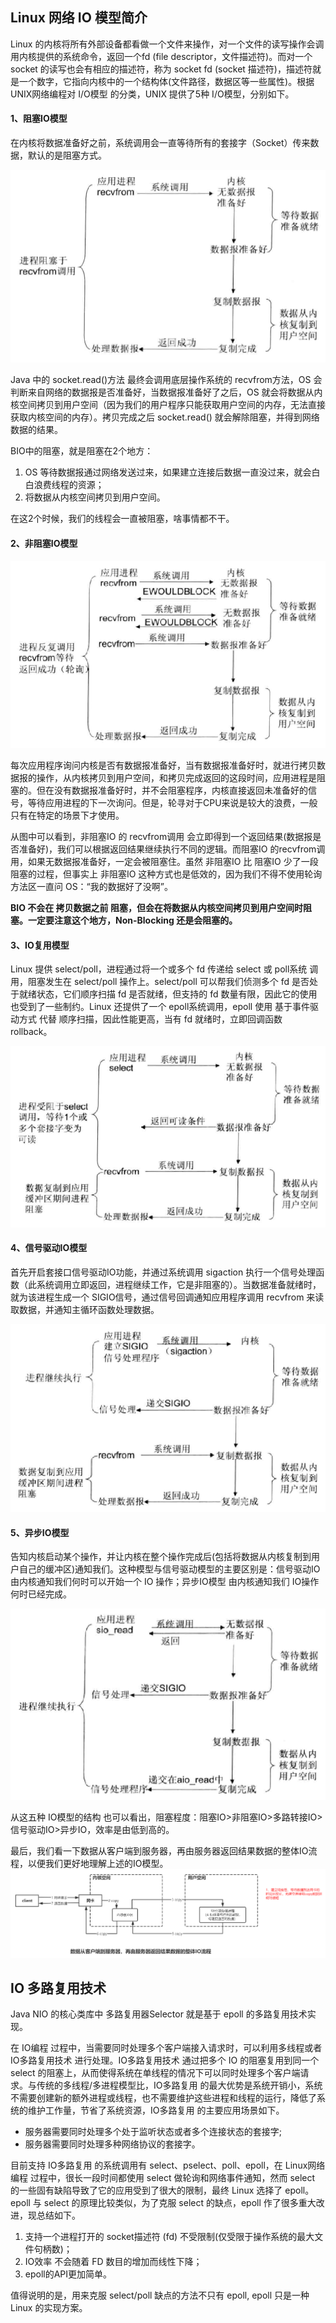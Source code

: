 ## Linux 网络 IO 模型简介
Linux 的内核将所有外部设备都看做一个文件来操作，对一个文件的读写操作会调用内核提供的系统命令，返回一个fd (file descriptor，文件描述符)。而对一个 socket 的读写也会有相应的描述符，称为 socket fd (socket 描述符)，描述符就是一个数字，它指向内核中的一个结构体(文件路径，数据区等一些属性)。根据UNIX网络编程对 I/O模型 的分类，UNIX 提供了5种 I/O模型，分别如下。

#### 1、阻塞IO模型
在内核将数据准备好之前，系统调用会一直等待所有的套接字（Socket）传来数据，默认的是阻塞方式。

![avatar](/images/Netty/阻塞IO模型.png)

Java 中的 socket.read()方法 最终会调用底层操作系统的 recvfrom方法，OS 会判断来自网络的数据报是否准备好，当数据报准备好了之后，OS 就会将数据从内核空间拷贝到用户空间（因为我们的用户程序只能获取用户空间的内存，无法直接获取内核空间的内存）。拷贝完成之后 socket.read() 就会解除阻塞，并得到网络数据的结果。

BIO中的阻塞，就是阻塞在2个地方：
1. OS 等待数据报通过网络发送过来，如果建立连接后数据一直没过来，就会白白浪费线程的资源；
2. 将数据从内核空间拷贝到用户空间。

在这2个时候，我们的线程会一直被阻塞，啥事情都不干。
#### 2、非阻塞IO模型

![avatar](/images/Netty/非阻塞IO模型.png)

每次应用程序询问内核是否有数据报准备好，当有数据报准备好时，就进行拷贝数据报的操作，从内核拷贝到用户空间，和拷贝完成返回的这段时间，应用进程是阻塞的。但在没有数据报准备好时，并不会阻塞程序，内核直接返回未准备好的信号，等待应用进程的下一次询问。但是，轮寻对于CPU来说是较大的浪费，一般只有在特定的场景下才使用。

从图中可以看到，非阻塞IO 的 recvfrom调用 会立即得到一个返回结果(数据报是否准备好)，我们可以根据返回结果继续执行不同的逻辑。而阻塞IO 的recvfrom调用，如果无数据报准备好，一定会被阻塞住。虽然 非阻塞IO 比 阻塞IO 少了一段阻塞的过程，但事实上 非阻塞IO 这种方式也是低效的，因为我们不得不使用轮询方法区一直问 OS：“我的数据好了没啊”。

**BIO 不会在 拷贝数据之前 阻塞，但会在将数据从内核空间拷贝到用户空间时阻塞。一定要注意这个地方，Non-Blocking 还是会阻塞的。**
#### 3、IO复用模型
Linux 提供 select/poll，进程通过将一个或多个 fd 传递给 select 或 poll系统 调用，阻塞发生在 select/poll 操作上。select/poll 可以帮我们侦测多个 fd 是否处于就绪状态，它们顺序扫描 fd 是否就绪，但支持的 fd 数量有限，因此它的使用也受到了一些制约。Linux 还提供了一个 epoll系统调用，epoll 使用 基于事件驱动方式 代替 顺序扫描，因此性能更高，当有 fd 就绪时，立即回调函数 rollback。

![avatar](/images/Netty/IO复用模型.png)

#### 4、信号驱动IO模型
首先开启套接口信号驱动IO功能，并通过系统调用 sigaction 执行一个信号处理函数（此系统调用立即返回，进程继续工作，它是非阻塞的）。当数据准备就绪时，就为该进程生成一个 SIGIO信号，通过信号回调通知应用程序调用 recvfrom 来读取数据，并通知主循环函数处理数据。

![avatar](/images/Netty/信号驱动IO模型.png)

#### 5、异步IO模型
告知内核启动某个操作，并让内核在整个操作完成后(包括将数据从内核复制到用户自己的缓冲区)通知我们。这种模型与信号驱动模型的主要区别是：信号驱动IO 由内核通知我们何时可以开始一个 IO 操作；异步IO模型 由内核通知我们 IO操作何时已经完成。

![avatar](/images/Netty/异步IO模型.png)

从这五种 IO模型的结构 也可以看出，阻塞程度：阻塞IO>非阻塞IO>多路转接IO>信号驱动IO>异步IO，效率是由低到高的。

最后，我们看一下数据从客户端到服务器，再由服务器返回结果数据的整体IO流程，以便我们更好地理解上述的IO模型。
![avatar](/images/Netty/数据在客户端及服务器之间的整体IO流程.png)

## IO 多路复用技术
Java NIO 的核心类库中 多路复用器Selector 就是基于 epoll 的多路复用技术实现。

在 IO编程 过程中，当需要同时处理多个客户端接入请求时，可以利用多线程或者 IO多路复用技术 进行处理。IO多路复用技术 通过把多个 IO 的阻塞复用到同一个 select 的阻塞上，从而使得系统在单线程的情况下可以同时处理多个客户端请求。与传统的多线程/多进程模型比，IO多路复用 的最大优势是系统开销小，系统不需要创建新的额外进程或线程，也不需要维护这些进程和线程的运行，降低了系统的维护工作量，节省了系统资源，IO多路复用 的主要应用场景如下。
- 服务器需要同时处理多个处于监听状态或者多个连接状态的套接字;
- 服务器需要同时处理多种网络协议的套接字。

目前支持 IO多路复用 的系统调用有 select、pselect、poll、epoll，在 Linux网络编程 过程中，很长一段时间都使用 select 做轮询和网络事件通知，然而 select 的一些固有缺陷导致了它的应用受到了很大的限制，最终 Linux 选择了 epoll。epoll 与 select 的原理比较类似，为了克服 select 的缺点，epoll 作了很多重大改进，现总结如下。
1. 支持一个进程打开的 socket描述符 (fd) 不受限制(仅受限于操作系统的最大文件句柄数)；
2. IO效率 不会随着 FD 数目的增加而线性下降；
3. epoll的API更加简单。

值得说明的是，用来克服 select/poll 缺点的方法不只有 epoll, epoll 只是一种 Linux 的实现方案。